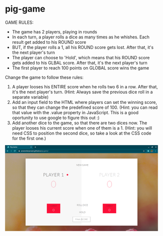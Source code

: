 # pig-game
GAME RULES:

- The game has 2 players, playing in rounds
- In each turn, a player rolls a dice as many times as he whishes. Each result get added to his ROUND score
- BUT, if the player rolls a 1, all his ROUND score gets lost. After that, it's the next player's turn
- The player can choose to 'Hold', which means that his ROUND score gets added to his GLBAL score. After that, it's the next player's turn
- The first player to reach 100 points on GLOBAL score wins the game


Change the game to follow these rules:

1. A player looses his ENTIRE score when he rolls two 6 in a row. After that, it's the next player's turn.
(Hint: Always save the previous dice roll in a separate variable)
2. Add an input field to the HTML where players can set the winning score, so that they can change the predefined 
score of 100. (Hint: you can read that value with the .value property in JavaScript. This is a good oportunity to
use google to figure this out :)
3. Add another dice to the game, so that there are two dices now. The player looses his current score when one of them is a 1.
(Hint: you will need CSS to position the second dice, so take a look at the CSS code for the first one.)

<img align = center src = "ss.png" alt = "Game Page">
